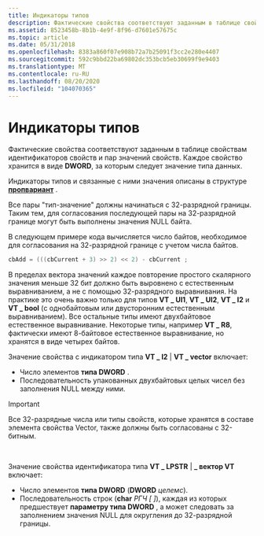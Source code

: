 ```yaml
---
title: Индикаторы типов
description: Фактические свойства соответствуют заданным в таблице свойствам идентификаторов свойств и пар значений свойств. Каждое свойство хранится в виде DWORD, за которым следует значение типа данных.
ms.assetid: 8523458b-8b1b-4e9f-8f96-d7601e57675c
ms.topic: article
ms.date: 05/31/2018
ms.openlocfilehash: 8383a860f07e908b72a7b25091f3cc2e280e4407
ms.sourcegitcommit: 592c9bbd22ba69802dc353bcb5eb30699f9e9403
ms.translationtype: MT
ms.contentlocale: ru-RU
ms.lasthandoff: 08/20/2020
ms.locfileid: "104070365"
---
```

# <a name="type-indicators"></a>Индикаторы типов

Фактические свойства соответствуют заданным в таблице свойствам идентификаторов свойств и пар значений свойств. Каждое свойство хранится в виде **DWORD**, за которым следует значение типа данных.

Индикаторы типов и связанные с ними значения описаны в структуре [**пропвариант**](/windows/win32/api/propidlbase/ns-propidlbase-propvariant) .

Все пары "тип-значение" должны начинаться с 32-разрядной границы. Таким тем, для согласования последующей пары на 32-разрядной границе могут быть выполнены значения NULL байта.

В следующем примере кода вычисляется число байтов, необходимое для согласования на 32-разрядной границе с учетом числа байтов.


```C++
cbAdd = (((cbCurrent + 3) >> 2) << 2) - cbCurrent ;
```



В пределах вектора значений каждое повторение простого скалярного значения меньше 32 бит должно быть выровнено с естественным выравниванием, а не с помощью 32-разрядного выравнивания. На практике это очень важно только для типов **VT \_ UI1**, **VT \_ UI2**, **VT \_ I2** и **VT \_ bool** (с однобайтовым или двусторонним естественным выравниванием). Все остальные типы имеют двухбайтовое естественное выравнивание. Некоторые типы, например **VT \_ R8**, фактически имеют 8-байтовое естественное выравнивание, но хранятся в виде четырех байтов.

Значение свойства с индикатором типа **VT \_ I2** \| **VT \_ vector** включает:

-   Число элементов **типа DWORD** .
-   Последовательность упакованных двухбайтовых целых чисел без заполнения NULL между ними.

> [!IMPORTANT]
> Все 32-разрядные числа или типы свойств, которые хранятся в составе элемента свойства Vector, также должны быть согласованы с 32-битным.

 

Значение свойства идентификатора типа **VT \_ LPSTR** \| **\_ вектор VT** включает:

-   Число элементов **типа DWORD** (**DWORD** *целемс*).
-   Последовательность строк (**char** *РГЧ \[ \]*), каждая из которых предшествует **параметру типа DWORD** , а может следовать за заполнением значения NULL для округления до 32-разрядной границы.

 

 